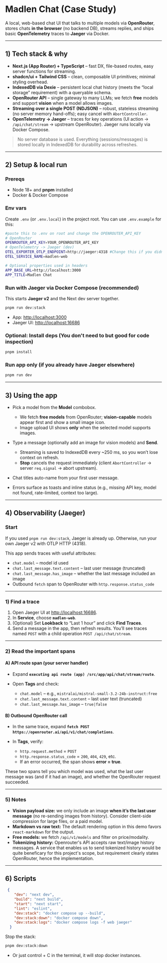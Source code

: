 # Madlen Chat (Case Study)

A local, web-based chat UI that talks to multiple models via **OpenRouter**, stores chats **in the browser** (no backend DB), streams replies, and ships basic **OpenTelemetry** traces to **Jaeger** via Docker.

---

## 1) Tech stack & why

* **Next.js (App Router) + TypeScript** – fast DX, file-based routes, easy server functions for streaming.
* **shadcn/ui + Tailwind CSS** – clean, composable UI primitives; minimal styling overhead.
* **IndexedDB via Dexie** – persistent local chat history (meets the “local storage” requirement) with a queryable schema.
* **OpenRouter API** – single gateway to many LLMs; we fetch **free** models and support **vision** when a model allows images.
* **Streaming over a single POST (NDJSON)** – robust, stateless streaming (no server memory hand-offs); easy cancel with `AbortController`.
* **OpenTelemetry → Jaeger** – traces for key operations (UI action → `/api/chat/stream` → upstream OpenRouter). Jaeger runs locally via Docker Compose.

> No server database is used. Everything (sessions/messages) is stored locally in IndexedDB for durability across refreshes.

---

## 2) Setup & local run

### Prereqs

* Node 18+ and **pnpm** installed
* Docker & Docker Compose

### Env vars

Create `.env` (or `.env.local`) in the project root. You can use `.env.example` for this:

```bash
#paste this to .env on root and change the OPENROUTER_API_KEY
# OpenRouter
OPENROUTER_API_KEY=YOUR_OPENROUTER_API_KEY
# OpenTelemetry -> Jaeger (dev)
OTEL_EXPORTER_OTLP_ENDPOINT=http://jaeger:4318 #Change this if you didn't use the docker compose
OTEL_SERVICE_NAME=madlen-web

# Optional properties used in headers
APP_BASE_URL=http://localhost:3000
APP_TITLE=Madlen Chat

```

### Run with Jaeger via Docker Compose (recommended)

This starts **Jaeger v2** and the Next dev server together.

```bash
pnpm run dev:stack
```

* App: [http://localhost:3000](http://localhost:3000)
* Jaeger UI: [http://localhost:16686](http://localhost:16686)


### Optional: Install deps (You don't need to but good for code inspection)

```bash
pnpm install
```

### Run app only (if you already have Jaeger elsewhere)

```bash
pnpm run dev
```

---

## 3) Using the app

* Pick a model from the **Model** combobox.

  * We fetch **free models** from OpenRouter; **vision-capable** models appear first and show a small image icon.
  * Image upload UI shows **only** when the selected model supports images.
* Type a message (optionally add an image for vision models) and **Send**.

  * Streaming is saved to IndexedDB every \~250 ms, so you won’t lose context on refresh.
  * **Stop** cancels the request immediately (client `AbortController` → server `req.signal` → abort upstream).
* Chat titles auto-name from your first user message.
* Errors surface as toasts and inline status (e.g., missing API key, model not found, rate-limited, context too large).

---

## 4) Observability (Jaeger)

### Start

If you used `pnpm run dev:stack`, Jaeger is already up. Otherwise, run your own Jaeger v2 with OTLP HTTP (4318).



This app sends traces with useful attributes:

* `chat.model` – model id used
* `chat.last_message.text.content` – last user message (truncated)
* `chat.last_message.has_image` – whether the last message included an image
* Outbound `fetch` span to OpenRouter with `http.response.status_code`

---

### 1) Find a trace

1. Open Jaeger UI at [http://localhost:16686](http://localhost:16686).
2. In **Service**, choose **`madlen-web`**.
3. (Optional) Set **Lookback** to “Last 1 hour” and click **Find Traces**.
4. Send a message in the app, then refresh results.
   You’ll see traces named `POST` with a child operation `POST /api/chat/stream`.

---

### 2) Read the important spans

#### A) API route span (your server handler)

* Expand **`executing api route (app) /src/app/api/chat/stream/route`**.
* Open **Tags** and check:

  * `chat.model` – e.g., `mistralai/mistral-small-3.2-24b-instruct:free`
  * `chat.last_message.text.content` – last user text (truncated)
  * `chat.last_message.has_image` – `true|false`

#### B) Outbound OpenRouter call

* In the same trace, expand
  **`fetch POST https://openrouter.ai/api/v1/chat/completions`**.
* In **Tags**, verify:

  * `http.request.method` = `POST`
  * `http.response.status_code` = `200`, `404`, `429`, etc.
  * If an error occurred, the span shows **error = true**.

These two spans tell you which model was used, what the last user message was (and if it had an image), and whether the OpenRouter request succeeded.


---

### 5) Notes

* **Vision payload size:** we only include an image **when it’s the last user message** (no re-sending images from history). Consider client-side compression for large files, or a paid model.
* **Markdown vs raw text:** The default rendering option in this demo favors `react-markdown` for the output.
* **Free models:** we fetch `/api/v1/models` and filter on price/modality.
* **Tokenizing history:** Openrouter's API accepts raw text/image history messages. A service that enables us to send tokenized history would be quite beneficary for this project's scope, but requirement clearly states OpenRouter, hence the implementation.

---

## 6) Scripts

```json
 {
    "dev": "next dev",
    "build": "next build",
    "start": "next start",
    "lint": "eslint",
    "dev:stack": "docker compose up --build",
    "dev:stack:down": "docker compose down",
    "dev:stack:logs": "docker compose logs -f web jaeger"
  }
```

Stop the stack:

```bash
pnpm dev:stack:down
```
- Or just control + C in the terminal, it will stop docker instances.